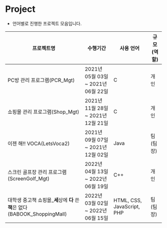 # Project
- 언어별로 진행한 프로젝트 모음입니다.

|프로젝트명|수행기간|사용 언어|규모(역할)|
|-------|-------------|-------|---|
|PC방 관리 프로그램(PCR_Mgt)|2021년 05월 03일 ~ 2021년 06월 22일|C|개인|
|쇼핑몰 관리 프로그램(Shop_Mgt)|2021년 11월 28일 ~ 2021년 12월 21일|C|개인|
|이젠 해!! VOCA(LetsVoca2)|2021년 09월 07일 ~ 2021년 12월 02일|Java|팀(팀장)|
|스크린 골프장 관리 프로그램(ScreenGolf_Mgt)|2022년 04월 13일 ~ 2022년 06월 19일|C++|개인|
|대학생 중고책 쇼핑몰_**세**상에 **다** 쓴 **책**은 없다(BABOOK_ShoppingMall)|2022년 03월 02일 ~ 2022년 06월 15일|HTML, CSS, JavaScript, PHP|팀(팀장)|